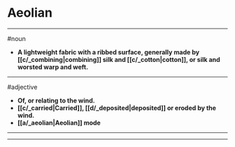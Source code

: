 # Aeolian
---
#noun
- **A lightweight fabric with a ribbed surface, generally made by [[c/_combining|combining]] silk and [[c/_cotton|cotton]], or silk and worsted warp and weft.**
---
#adjective
- **Of, or relating to the wind.**
- **[[c/_carried|Carried]], [[d/_deposited|deposited]] or eroded by the wind.**
- **[[a/_aeolian|Aeolian]] mode**
---
---
